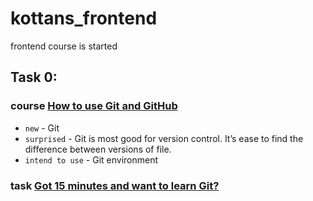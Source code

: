 # kottans_frontend
frontend course is started
## Task 0:
### course [How to use Git and GitHub](https://www.udacity.com/course/how-to-use-git-and-github--ud775)
* `new` - Git
* `surprised` - Git is most good for version control. It’s ease to find the difference between versions of file. 
* `intend to use` - Git environment
### task [Got 15 minutes and want to learn Git?](https://try.github.io/levels/1/challenges/1)

